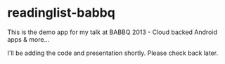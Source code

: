 readinglist-babbq
=================

This is the demo app for my talk at BABBQ 2013 - Cloud backed Android apps &amp; more...

I'll be adding the code and presentation shortly. Please check back later.
